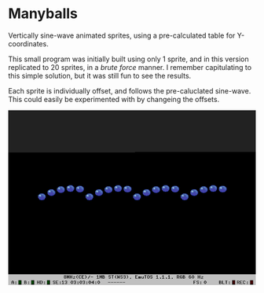 Manyballs
=========

Vertically sine-wave animated sprites, using a pre-calculated table for
Y-coordinates.

This small program was initially built using only 1 sprite, and in this
version replicated to 20 sprites, in a _brute force_ manner. I remember
capitulating to this simple solution, but it was still fun to see the results.

Each sprite is individually offset, and follows the pre-caluclated sine-wave.
This could easily be experimented with by changeing the offsets.

<img src="grab0001.png" />
